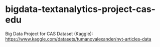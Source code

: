 # bigdata-textanalytics-project-cas-edu
Big Data Project for CAS
Dataset (Kaggle): https://www.kaggle.com/datasets/tumanovalexander/nyt-articles-data
